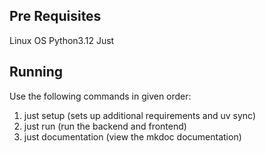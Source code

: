 ## Pre Requisites
Linux OS
Python3.12 
Just

## Running
Use the following commands in given order:
1. just setup (sets up additional requirements and uv sync)
2. just run (run the backend and frontend)
3. just documentation (view the mkdoc documentation)